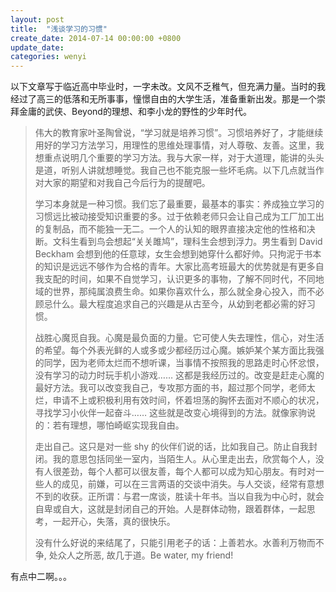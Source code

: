 ```yaml
---
layout: post
title:  "浅谈学习的习惯"
create_date: 2014-07-14 00:00:00 +0800
update_date: 
categories: wenyi
---
```

以下文章写于临近高中毕业时，一字未改。文风不乏稚气，但充满力量。当时的我经过了高三的低落和无所事事，憧憬自由的大学生活，准备重新出发。那是一个崇拜金庸的武侠、Beyond的理想、和李小龙的野性的少年时代。

> 伟大的教育家叶圣陶曾说，“学习就是培养习惯”。习惯培养好了，才能继续用好的学习方法学习，用理性的思维处理事情，对人尊敬、友善。这里，我想重点说明几个重要的学习方法。我与大家一样，对于大道理，能讲的头头是道，听别人讲就想睡觉。我自己也不能克服一些坏毛病。以下几点就当作对大家的期望和对我自己今后行为的提醒吧。
> 
> 学习本身就是一种习惯。我们忘了最重要，最基本的事实：养成独立学习的习惯远比被动接受知识重要的多。过于依赖老师只会让自己成为工厂加工出的复制品，而不能独一无二。一个人的认知的眼界直接决定他的性格和决断。文科生看到鸟会想起“关关雎鸠”，理科生会想到浮力。男生看到 David Beckham 会想到他的任意球，女生会想到她穿什么都好帅。只拘泥于书本的知识是远远不够作为合格的青年。大家比高考班最大的优势就是有更多自我支配的时间，如果不自觉学习，认识更多的事物，了解不同时代，不同地域的世界，那纯属浪费生命。如果你喜欢什么，那么就全身心投入，而不必顾忌什么。最大程度追求自己的兴趣是从古至今，从幼到老都必需的好习惯。
> 
> 战胜心魔觅自我。心魔是最负面的力量。它可使人失去理性，信心，对生活的希望。每个外表光鲜的人或多或少都经历过心魔。嫉妒某个某方面比我强的同学，因为老师太烂而不想听课，当事情不按照我的思路走时心怀忿恨，没有学习的动力时玩手机小游戏…… 这都是我经历过的。改变是赶走心魔的最好方法。我可以改变我自己，专攻那方面的书，超过那个同学，老师太烂，申请不上或积极利用有效时间，怀着坦荡的胸怀去面对不顺心的状况，寻找学习小伙伴一起奋斗…… 这些就是改变心境得到的方法。就像家驹说的：若有理想，哪怕崎岖实现我自由。
> 
> 走出自己。这只是对一些 shy 的伙伴们说的话，比如我自己。防止自我封闭。我的意思包括同坐一室内，当陌生人。从心里走出去，欣赏每个人，没有人很差劲，每个人都可以很友善，每个人都可以成为知心朋友。有时对一些人的成见，前嫌，可以在三言两语的交谈中消失。与人交谈，经常有意想不到的收获。正所谓：与君一席谈，胜读十年书。当以自我为中心时，就会自卑或自大，这就是封闭自己的开始。人是群体动物，跟着群体，一起思考，一起开心，失落，真的很快乐。
> 
> 没有什么好说的来结尾了，只能引用老子的话：上善若水。水善利万物而不争, 处众人之所恶, 故几于道。Be water, my friend!

有点中二啊。。。